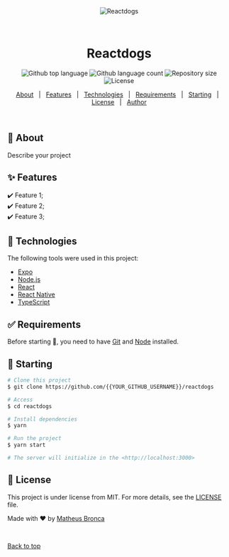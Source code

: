 <div align="center" id="top"> 
  <img src="./.github/app.gif" alt="Reactdogs" />

&#xa0;

  <!-- <a href="https://reactdogs.netlify.app">Demo</a> -->
</div>

<h1 align="center">Reactdogs</h1>

<p align="center">
  <img alt="Github top language" src="https://img.shields.io/github/languages/top/{{YOUR_GITHUB_USERNAME}}/reactdogs?color=56BEB8">

  <img alt="Github language count" src="https://img.shields.io/github/languages/count/{{YOUR_GITHUB_USERNAME}}/reactdogs?color=56BEB8">

  <img alt="Repository size" src="https://img.shields.io/github/repo-size/{{YOUR_GITHUB_USERNAME}}/reactdogs?color=56BEB8">

  <img alt="License" src="https://img.shields.io/github/license/{{YOUR_GITHUB_USERNAME}}/reactdogs?color=56BEB8">

  <!-- <img alt="Github issues" src="https://img.shields.io/github/issues/{{YOUR_GITHUB_USERNAME}}/reactdogs?color=56BEB8" /> -->

  <!-- <img alt="Github forks" src="https://img.shields.io/github/forks/{{YOUR_GITHUB_USERNAME}}/reactdogs?color=56BEB8" /> -->

  <!-- <img alt="Github stars" src="https://img.shields.io/github/stars/{{YOUR_GITHUB_USERNAME}}/reactdogs?color=56BEB8" /> -->
</p>

<!-- Status -->

<!-- <h4 align="center">
	🚧  Reactdogs 🚀 Under construction...  🚧
</h4>

<hr> -->

<p align="center">
  <a href="#dart-about">About</a> &#xa0; | &#xa0; 
  <a href="#sparkles-features">Features</a> &#xa0; | &#xa0;
  <a href="#rocket-technologies">Technologies</a> &#xa0; | &#xa0;
  <a href="#white_check_mark-requirements">Requirements</a> &#xa0; | &#xa0;
  <a href="#checkered_flag-starting">Starting</a> &#xa0; | &#xa0;
  <a href="#memo-license">License</a> &#xa0; | &#xa0;
  <a href="https://github.com/{{YOUR_GITHUB_USERNAME}}" target="_blank">Author</a>
</p>

<br>

## :dart: About

Describe your project

## :sparkles: Features

:heavy_check_mark: Feature 1;\
:heavy_check_mark: Feature 2;\
:heavy_check_mark: Feature 3;

## :rocket: Technologies

The following tools were used in this project:

- [Expo](https://expo.io/)
- [Node.js](https://nodejs.org/en/)
- [React](https://pt-br.reactjs.org/)
- [React Native](https://reactnative.dev/)
- [TypeScript](https://www.typescriptlang.org/)

## :white_check_mark: Requirements

Before starting :checkered_flag:, you need to have [Git](https://git-scm.com) and [Node](https://nodejs.org/en/) installed.

## :checkered_flag: Starting

```bash
# Clone this project
$ git clone https://github.com/{{YOUR_GITHUB_USERNAME}}/reactdogs

# Access
$ cd reactdogs

# Install dependencies
$ yarn

# Run the project
$ yarn start

# The server will initialize in the <http://localhost:3000>
```

## :memo: License

This project is under license from MIT. For more details, see the [LICENSE](LICENSE.md) file.

Made with :heart: by <a href="https://github.com/{{YOUR_GITHUB_USERNAME}}" target="_blank">Matheus Bronca</a>

&#xa0;

<a href="#top">Back to top</a>
